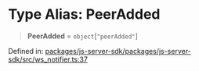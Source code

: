 # Type Alias: PeerAdded

> **PeerAdded** = `object`\[`"peerAdded"`\]

Defined in: [packages/js-server-sdk/packages/js-server-sdk/src/ws\_notifier.ts:37](https://github.com/fishjam-cloud/js-server-sdk/blob/47c214593e589512a3ba31be9d92be66ca83da9a/packages/js-server-sdk/src/ws_notifier.ts#L37)
